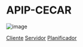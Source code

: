 # APIP-CECAR

![image](https://user-images.githubusercontent.com/37457488/204531564-9aa3a2f1-31d3-4d62-999a-c406a0751248.png)

[Cliente](https://github.com/APIP-CECAR/client)
[Servidor](https://github.com/APIP-CECAR/server)
[Planificador](https://github.com/APIP-CECAR/planner)

